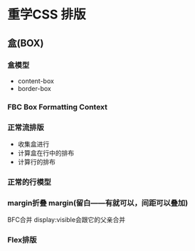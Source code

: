 # 重学CSS 排版


## 盒(BOX)



### 盒模型
- content-box
- border-box


### FBC Box Formatting Context

### 正常流排版
- 收集盒进行
- 计算盒在行中的排布
- 计算行的排布

### 正常的行模型

### margin折叠 margin(留白——有就可以，间距可以叠加)

BFC合并
display:visible会跟它的父亲合并

### Flex排版